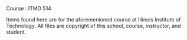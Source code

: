 Course : ITMD 514

Items found here are for the aforemenioned course at Illinois Institute of Technology. All files are copyright of this school, course, instructor, and student.
